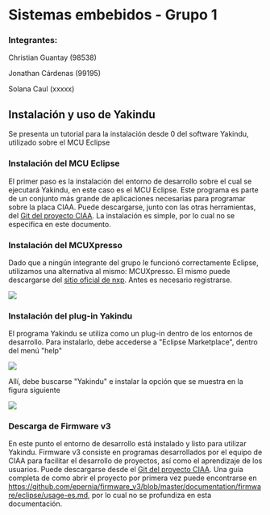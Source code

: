 # Sistemas embebidos - Grupo 1

### Integrantes:

Christian Guantay (98538)

Jonathan Cárdenas (99195)

Solana Caul (xxxxx)

## Instalación y uso de Yakindu

Se presenta un tutorial para la instalación desde 0 del software Yakindu, utilizado sobre el MCU Eclipse

### Instalación del MCU Eclipse

El primer paso es la instalación del entorno de desarrollo sobre el cual se ejecutará Yakindu, en este caso es el MCU Eclipse. Este programa es parte de un conjunto más grande de aplicaciones necesarias para programar sobre la placa CIAA. Puede descargarse, junto con las otras herramientas, del [Git del proyecto CIAA](https://github.com/epernia/software/releases/tag/r1.1.0). La instalación es simple, por lo cual no se especifica en este documento.

### Instalación del MCUXpresso

Dado que a ningún integrante del grupo le funcionó correctamente Eclipse, utilizamos una alternativa al mismo: MCUXpresso. El mismo puede descargarse del [sitio oficial de nxp](https://www.nxp.com/design/software/development-software/mcuxpresso-software-and-tools/mcuxpresso-integrated-development-environment-ide:MCUXpresso-IDE?tab=Design_Tools_Tab). Antes es necesario registrarse.

![](https://user-images.githubusercontent.com/38143566/82156304-c9e11b00-9850-11ea-9be5-d2730024a0e0.png)

### Instalación del plug-in Yakindu

El programa Yakindu se utiliza como un plug-in dentro de los entornos de desarrollo. Para instalarlo, debe accederse a "Eclipse Marketplace", dentro del menú "help"

![](https://user-images.githubusercontent.com/38143566/82157653-32cc9100-9859-11ea-9f5d-5ed0402a0862.png)

Allí, debe buscarse "Yakindu" e instalar la opción que se muestra en la figura siguiente

![](https://user-images.githubusercontent.com/38143566/82157286-dcf6e980-9856-11ea-999a-357bc59cd7ae.png)

### Descarga de Firmware v3

En este punto el entorno de desarrollo está instalado y listo para utilizar Yakindu. Firmware v3 consiste en programas desarrollados por el equipo de CIAA para facilitar el desarrollo de proyectos, así como el aprendizaje de los usuarios. Puede descargarse desde el [Git del proyecto CIAA](https://github.com/ciaa/firmware_v3). Una guía completa de como abrir el proyecto por primera vez puede encontrarse en https://github.com/epernia/firmware_v3/blob/master/documentation/firmware/eclipse/usage-es.md, por lo cual no se profundiza en esta documentación.
